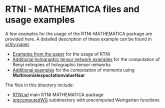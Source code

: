# RTNI - MATHEMATICA files and usage examples

A few examples for the usage of the RTNI-MATHEMATICA package are provided here. A detailed description of these example can be found in [arXiv:paper](https://arxiv.org/abs/1902.07209).

* [Examples from the paper](examples_paper.nb) for the usage of RTNI
* [Additional holographic tensor network examples](examples_holographictensornetworks.nb) for the computation of Renyi entropies of holographic tensor networks
* [Additional examples](examples_momentcalculator.nb) for the computation of moments using **MultinomialexpectationvalueHaar**


The files in this directory include:
* [RTNI.wl](RTNI.wl) main RTNI MATHEMATICA package
* [precomputedWG](precomputedWG) subdirectory with precomputed Weingarten functions
